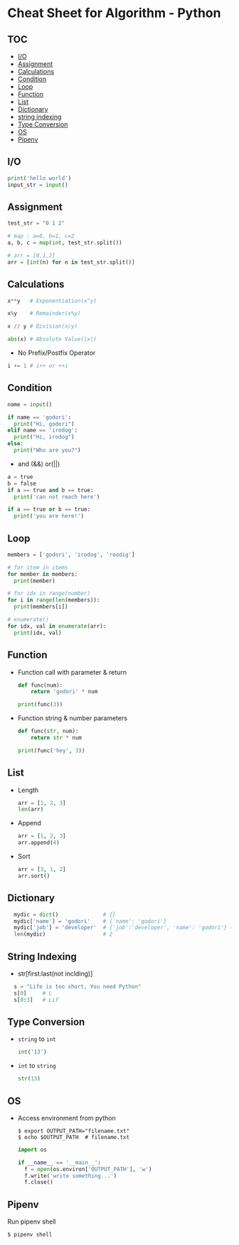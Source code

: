 
# Cheat Sheet for Algorithm - Python

## TOC
- [I/O](https://github.com/godori/today-algorithm/edit/master/python-cheat-sheet.md#I/O)
- [Assignment](https://github.com/godori/today-algorithm/edit/master/python-cheat-sheet.md#Assignment)
- [Calculations](https://github.com/godori/today-algorithm/edit/master/python-cheat-sheet.md#Calculations)
- [Condition](https://github.com/godori/today-algorithm/edit/master/python-cheat-sheet.md#Condition)
- [Loop](https://github.com/godori/today-algorithm/edit/master/python-cheat-sheet.md#Loop)
- [Function](https://github.com/godori/today-algorithm/edit/master/python-cheat-sheet.md#Function)
- [List](https://github.com/godori/today-algorithm/edit/master/python-cheat-sheet.md#List)
- [Dictionary](https://github.com/godori/today-algorithm/edit/master/python-cheat-sheet.md#Dictionary)
- [string indexing](https://github.com/godori/today-algorithm/blob/master/python-cheat-sheet.md#string-indexing)
- [Type Conversion](https://github.com/godori/today-algorithm/edit/master/python-cheat-sheet.md#Type-Conversion)
- [OS](https://github.com/godori/today-algorithm/edit/master/python-cheat-sheet.md#OS)
- [Pipenv](https://github.com/godori/today-algorithm/edit/master/python-cheat-sheet.md#Pipenv)


## I/O
```python
print('hello world')
input_str = input()
```

## Assignment
```python
test_str = "0 1 2"

# map : a=0, b=1, c=2
a, b, c = map(int, test_str.split())

# arr = [0,1,2]
arr = [int(n) for n in test_str.split()]
```

## Calculations

```python
x**y   # Exponentiation(x^y)

x%y    # Remainder(x%y)

x // y # Division(x/y)

abs(x) # Absolute Value(|x|)
```
- No Prefix/Postfix Operator
```python
i += 1 # i++ or ++i
```

## Condition
```python
name = input()

if name == 'godori':
  print("Hi, godori")
elif name == 'irodog':
  print("Hi, irodog")
else:
  print("Who are you?")
```

- and (&&) or(||)
```python
a = true
b = false
if a == true and b == true:
  print('can not reach here')

if a == true or b == true:
  print('you are here!')
```

## Loop

  ```python
  members = ['godori', 'irodog', 'roodig']

  # for item in items
  for member in members:
    print(member)

  # for idx in range(number)
  for i in range(len(members)):
    print(members[i])

  # enumerate()
  for idx, val in enumerate(arr):
    print(idx, val)
  ```

## Function

- Function call with parameter & return
    ```python
    def func(num):
        return 'godori' * num

    print(func(3))
    ```

- Function string & number parameters
    ```python
    def func(str, num):
        return str * num

    print(func('hey', 3))
    ```

## List
- Length
  ```python
  arr = [1, 2, 3]
  len(arr)
  ```
- Append
  ```python
  arr = [1, 2, 3]
  arr.append(4)
  ```
- Sort
  ```python
  arr = [3, 1, 2]
  arr.sort()
  ```

## Dictionary
```python
  mydic = dict()              # {}
  mydic['name'] = 'godori'    # {'name': 'godori'}
  mydic['job'] = 'developer'  # {'job':'developer', 'name': 'godori'} (no order)
  len(mydic)                  # 2
```
## String Indexing
- str[first:last(not inclding)]
```python
  s = "Life is too short, You need Python"
  s[0]     # L
  s[0:3]   # Lif
```

## Type Conversion
- `string` to `int`
  ```python
  int('13')
  ```
  
- `int` to `string`
  ```python
  str(13)
  ```

## OS
- Access environment from python
  ```shell
  $ export OUTPUT_PATH="filename.txt"
  $ echo $OUTPUT_PATH  # filename.txt
  ```
  ```python
  import os

  if __name__ == '__main__':
    f = open(os.environ['OUTPUT_PATH'], 'w')
    f.write('write something...')
    f.close()
  ```

## Pipenv

Run pipenv shell

```shell
$ pipenv shell
```
